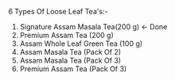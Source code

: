 6 Types Of Loose Leaf Tea's:-

1. Signature Assam Masala Tea(200 g) <- Done
2. Premium Assam Tea (200 g)
3. Assam Whole Leaf Green Tea (100 g)
4. Assam Masala Tea (Pack Of 2)
5. Assam Masala Tea (Pack Of 3)
6. Premium Assam Tea (Pack Of 3)
